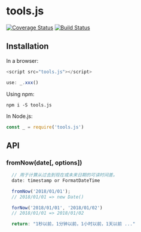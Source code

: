 # tools.js 
[![Coverage Status](https://coveralls.io/repos/github/liushuangbill/Utils.js/badge.svg)](https://coveralls.io/github/liushuangbill/Utils.js)
[![Build Status](https://travis-ci.org/liushuangbill/tools.js.svg?branch=master)](https://travis-ci.org/liushuangbill/tools.js)

## Installation
In a browser:
```js
<script src="tools.js"></script>

use: _.xxx()
```

Using npm:
```npm
npm i -S tools.js
```

In Node.js:
```js
const _ = require('tools.js')
```

## API
### fromNow(date[, options])
```js
  // 用于计算从过去到现在或未来日期的可读时间差。
  date: timestamp or FormatDateTime

  fromNow('2018/01/01');
  // 2018/01/01 => new Date()

  forNow('2018/01/01', '2018/01/02')
  // 2018/01/01 => 2018/01/02

  return: "1秒以前，1分钟以前，1小时以前，1天以前 ..."
```